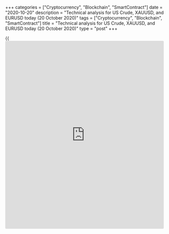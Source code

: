 +++
categories = ["Cryptocurrency", "Blockchain", "SmartContract"]
date = "2020-10-20"
description = "Technical analysis for US Crude, XAUUSD, and EURUSD today (20 October 2020)"
tags = ["Cryptocurrency", "Blockchain", "SmartContract"]
title = "Technical analysis for US Crude, XAUUSD, and EURUSD today (20 October 2020)"
type = "post"
+++

{{<iframe id="large-banner" src="https://www.bounty.group/#slide=2.0" width="100%" height="600" scrolling="no" style="border: 0px solid rgb(216, 221, 230); border-radius: 3px;">}}

2020-10-20

2020-10-20

Short-term forecast for oil, gold, and EURUSD for 20.10.2020Alex
Rodionov

I welcome my fellow traders! I have made a price forecast for US Crude,
XAUUSD, and EURUSD using a combination of margin zones methodology and
technical analysis. Based on the market analysis, I suggest entry
signals for day traders.

Gold is trading below the resistance area [1951.0 - 1882.5].

The article covers the following subjects:

## Oil price forecast for today: USCrude analysis

Medium-term oil trend is upward. The bulls are testing a strong
resistance Target Zone 5 [41.67 - 40.92]. If it is broken, the next
target along the trend will be Target Zone 6 [49.17 - 48.42].

If the resistance is not broken, there will be a correction to the key
support area [37.34 - 36.72].

The local trend is upward. The target for buying is the Target Zone
[42.56 - 42.01]. I recommend looking for longs on corrections or holding
existing ones up to the target.

See if the traders will be able to break through the Target Zone once
they reach it. If the American trading session closes higher, then the
next target will be Gold Zone [45.03 - 44.76].

Selling oil on such an uptrend is not advised. For short positions, you
need to wait for a breakout of the key trend support.

### [USCrude ][1]trading ideas for today:

Buy on correction from the trend line. TakeProfit: Target Zone [42.56 -
42.01]. StopLoss: according to the pattern rules.

* * *

## Gold price forecast for today: XAUUSD analysis

Gold is trading below the resistance area [1951.0 - 1882.5]. I recommend
looking for a pattern for shorts within the medium-term downtrend. The
target for shorts will be Target Zone 2 [1829.4 - 1820.1].

Let's go to a chart of a smaller timeframe and analyze the local
impulse. We see on the chart that the trend is upward. The target is
Target Zone [1951.0 - 1941.7].

Yesterday the bulls tried to break through the resistance - Additional
Zone [1911.3 - 1908.7]. They couldn't do it, the price returned below
the level. However, there are no signals for shorts either. Now traders
are testing local support [1898.7 - 1897.0].

Today I see two scenarios:

  1. If you see a breakout of AZ, buy gold at a retest
  2. Sell gold according to the false breakout pattern.

### [XAUUSD][2] trading ideas for today:

  1. Buying at a retest of Additional Zone [1911.3 - 1908.7] after breakout and consolidation. TakeProfit: Target Zone [1951.0 - 1941.7]. StopLoss: below the next local low.

  2. Sell according to the pattern from Additional Zone [1911.3 - 1908.7]. TakeProfit: Intermediary Zone [1880.7 - 1875.4]. StopLoss: according to the pattern rules.

* * *

## Euro/Dollar forecast for today: EURUSD analysis

The euro is still in a downtrend. A false breakout pattern was formed
last week. This week consider shorting according to the pattern with the
target at Target Zone 2 [1.1611 - 1.1591].

Buy the euro if the pattern fails to work and the Target Zone [1.1832 -
1.1812] is broken through.

The short-term trend in the EURUSD pair is downward. The target for
shorts is Target Zone [1.1631 - 1.1611]. Yesterday the price went into
correction and broke through Additional Zone [1.1752 - 1.1746].

Today it is possible to work out the upward correction up to the
Intermediary Zone [1.1816 - 1.1804]. To do this, consider buying the
euro from the area [1.1752 - 1.1730].

Look for shorts after the IZ is tested.

### [EURUSD][3] trading ideas for today:

Buy from the area of [1.1752 - 1.1730]. TakeProfit: Intermediary Zone
[1.1816 - 1.1804]. StopLoss: 1.1719.

* * *

P.S. Did you like my article? Share it in social networks: it will be
the best “thank you" :)

Ask me questions and comment below. I’ll be glad to answer your
questions and give necessary explanations.

 **Useful links:**

  * I recommend trying to trade with a reliable broker [here][4]. The system allows you to trade by yourself or copy successful traders from all across the globe.
  * Use my promo-code BLOG for getting deposit bonus 50% on LiteForex platform. Just enter this code in the appropriate field while [depositing][5] your trading account.
  * Telegram chat for traders: <t.me/liteforexengchat>. We are sharing the signals and trading experience
  * Telegram channel with high-quality analytics, Forex reviews, training articles, and other useful things for traders <t.me/liteforex>

## Price chart of XAUUSD in real time mode

The content of this article reflects the author’s opinion and does not
necessarily reflect the official position of LiteForex. The material
published on this page is provided for informational purposes only and
should not be considered as the provision of investment advice for the
purposes of Directive 2004/39/EC.

Rate this article:

{{value}}

( {{count}} {{title}} )

   1. my.liteforex.com/trading?type=oil
   2. my.liteforex.com/trading/chart?symbol=XAUUSD
   3. my.liteforex.com/trading/chart?symbol=EURUSD
   4. my.liteforex.com/?category=analysts-opinions&slug=short-term-forecast-for-oil-gold-and-eurusd-for-20102020&openPopup=%2Fregistration%2Fpopup&utm_source=blog&utm_medium=article&utm_campaign=bonus
   5. my.liteforex.com/deposit/?category=analysts-opinions&slug=short-term-forecast-for-oil-gold-and-eurusd-for-20102020&promo_code=BLOG&utm_source=blog&utm_medium=article&utm_campaign=bonus